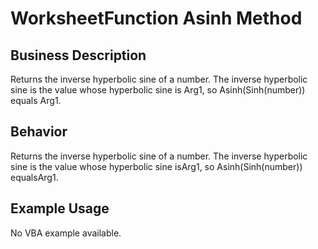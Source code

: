 # WorksheetFunction Asinh Method

## Business Description
Returns the inverse hyperbolic sine of a number. The inverse hyperbolic sine is the value whose hyperbolic sine is Arg1, so Asinh(Sinh(number)) equals Arg1.

## Behavior
Returns the inverse hyperbolic sine of a number. The inverse hyperbolic sine is the value whose hyperbolic sine isArg1, so Asinh(Sinh(number)) equalsArg1.

## Example Usage
No VBA example available.